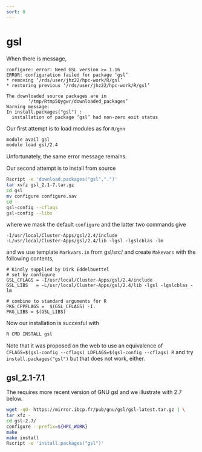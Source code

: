 ```yaml
---
sort: 8
---
```


# gsl

When there is message,

```
configure: error: Need GSL version >= 1.16
ERROR: configuration failed for package ‘gsl’
* removing ‘/rds/user/jhz22/hpc-work/R/gsl’
* restoring previous ‘/rds/user/jhz22/hpc-work/R/gsl’

The downloaded source packages are in
        ‘/tmp/Rtmp5Qygwr/downloaded_packages’
Warning message:
In install.packages("gsl") :
  installation of package ‘gsl’ had non-zero exit status
```

Our first attempt is to load modules as for `R/gnn`

```bash
module avail gsl
module load gsl/2.4
```

Unfortunately, the same error message remains.

Our second attempt is to install from source

```bash
Rscript -e 'download.packages("gsl",".")'
tar xvfz gsl_2.1-7.tar.gz
cd gsl
mv configure configure.sav
cd -
gsl-config --cflags
gsl-config --libs
```

where we mask the default `configure` and the latter two commands give

```
-I/usr/local/Cluster-Apps/gsl/2.4/include
-L/usr/local/Cluster-Apps/gsl/2.4/lib -lgsl -lgslcblas -lm
```

and we use template `Markvars.in` from gsl/src/ and create `Makevars` with the following contents,

```
# Kindly supplied by Dirk Eddelbuettel
# set by configure
GSL_CFLAGS = -I/usr/local/Cluster-Apps/gsl/2.4/include
GSL_LIBS   = -L/usr/local/Cluster-Apps/gsl/2.4/lib -lgsl -lgslcblas -lm

# combine to standard arguments for R
PKG_CPPFLAGS =  $(GSL_CFLAGS) -I.
PKG_LIBS = $(GSL_LIBS)
```

Now our installation is succesful with

```bash
R CMD INSTALL gsl
```

Note that it was proposed on the web to use an equivalence of `CFLAGS=$(gsl-config --cflags) LDFLAGS=$(gsl-config --cflags) R` and try `install.packages("gsl")` but that does not work, either.

## gsl_2.1-7.1

The requires more recent version of GNU gsl and we illustrate with 2.7 below.

```bash
wget -qO- https://mirror.ibcp.fr/pub/gnu/gsl/gsl-latest.tar.gz | \
tar xfz -
cd gsl-2.7/
configure --prefix=${HPC_WORK}
make
make install
Rscript -e 'install.packages("gsl")'
```
